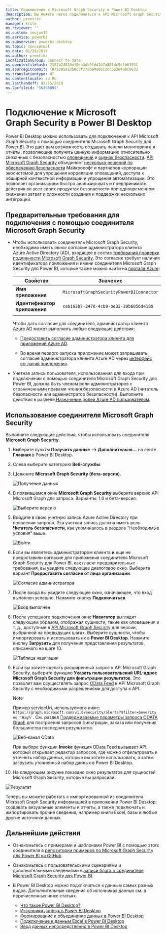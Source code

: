 ```yaml
---
title: Подключение к Microsoft Graph Security в Power BI Desktop
description: Вы можете легко подключиться к API Microsoft Graph Security в Power BI Desktop
author: preetikr
manager: kfile
ms.reviewer: ''
ms.custom: seojan19
ms.service: powerbi
ms.subservice: powerbi-desktop
ms.topic: conceptual
ms.date: 01/29/2019
ms.author: preetikr
LocalizationGroup: Connect to data
ms.openlocfilehash: 2187a24820ef8ea3db9fdd1b7a881dc9cfb6393f
ms.sourcegitcommit: f07520591db6c3f27ab6490612cc56384abc6633
ms.translationtype: HT
ms.contentlocale: ru-RU
ms.lasthandoff: 02/15/2019
ms.locfileid: "56298898"
---
```

# <a name="connect-to-microsoft-graph-security-in-power-bi-desktop"></a>Подключение к Microsoft Graph Security в Power BI Desktop

Power BI Desktop можно использовать для подключения к API Microsoft Graph Security с помощью соединителя Microsoft Graph Security для Power BI. Это даст вам возможность создавать панели мониторинга и отчеты, позволяющие получить ценную информацию относительно связанных с безопасностью [оповещений](https://docs.microsoft.com/graph/api/resources/alert?view=graph-rest-1.0) и [оценок безопасности](https://docs.microsoft.com/graph/api/resources/securescores?view=graph-rest-beta). [API Microsoft Graph Security](https://aka.ms/graphsecuritydocs) объединяет [несколько решений по обеспечению безопасности](https://aka.ms/graphsecurityalerts) Майкрософт и партнеров корпорации экосистемой для упрощения корреляции оповещений, доступа к обширной контекстной информации и упрощения автоматизации. Это позволяет организациям быстро анализировать и предпринимать действия во всех своих продуктах безопасности при одновременном снижении затрат и сложности создания и поддержки нескольких интеграций.

## <a name="prerequisites-to-connect-with-the-microsoft-graph-security-connector"></a>Предварительные требования для подключения с помощью соединителя Microsoft Graph Security

* Чтобы использовать соединитель Microsoft Graph Security, необходимо иметь *явное* согласие администратора клиента Azure Active Directory (AD), входящее в состав [требований проверки подлинности Microsoft Graph Security](https://aka.ms/graphsecurityauth). Это согласие требует наличия идентификатора приложения и имени соединителя Microsoft Graph Security для Power BI, которые также можно найти на [портале Azure](https://portal.azure.com):

   | Свойство | Значение |
   |----------|-------|
   | **Имя приложения** | `MicrosoftGraphSecurityPowerBIConnector` |
   | **Идентификатор приложения** | `cab163b7-247d-4cb9-be32-39b6056d4189` |
   |||

   Чтобы дать согласие для соединителя, администратор клиента Azure AD может выполнить любые следующие действия:

   * [Предоставить согласие администратора клиента для приложений Azure AD](https://docs.microsoft.com/azure/active-directory/develop/v2-permissions-and-consent).

   * Во время первого запуска приложение может запрашивать согласие администратора клиента Azure AD через [интерфейс согласия приложения](https://docs.microsoft.com/azure/active-directory/develop/application-consent-experience).
   
* Учетная запись пользователя, использованная для входа при подключении с помощью соединителя Microsoft Graph Security для Power BI, должна быть членом роли администраторов с ограниченными правами чтения безопасности в Azure AD (читатель безопасности или администратор безопасности). Выполните действия в разделе [Назначение ролей Azure AD пользователям](https://docs.microsoft.com/graph/security-authorization#assign-azure-ad-roles-to-users). 

## <a name="using-the-microsoft-graph-security-connector"></a>Использование соединителя Microsoft Graph Security

Выполните следующие действия, чтобы использовать соединителя **Microsoft Graph Security**.

1. Выберите пункты **Получить данные —> Дополнительно...** на ленте **Главная** в Power BI Desktop.
2. Слева выберите категорию **Веб-службы**.
3. Щелкните  **Microsoft Graph Security (бета-версия)**.

    ![Получение данных](media/desktop-connect-graph-security/GetData.PNG)
    
4. В появившемся окне **Microsoft Graph Security** выберите версию API Microsoft Graph для запроса. Варианты: 1.0 и бета-версия.

    ![Выберите версию](media/desktop-connect-graph-security/selectVersion.PNG)
    
5. Войдите в свою учетную запись Azure Active Directory при появлении запроса. Эта учетная запись должна иметь роль **Читатель безопасности**, как упоминалось в разделе "Необходимые условия" выше.

    ![Войти](media/desktop-connect-graph-security/SignIn.PNG)
    
6. Если вы являетесь администратором клиента **и** еще не предоставили согласие для приложения соединителя Microsoft Graph Security для Power BI, как гласят предварительные требования, вы увидите следующее диалоговое окно. Выберите вариант **Предоставить согласие от лица организации**.

    ![Согласие администратора](media/desktop-connect-graph-security/AdminConsent.PNG)
    
7. После входа вы увидите следующее окно, означающее, что вход выполнен успешно. Нажмите кнопку **Подключиться**.

    ![Вход выполнен](media/desktop-connect-graph-security/SignedIn.PNG)
    
8. После успешного подключения окно **Навигатор** выглядит следующим образом, отображая сущности, такие как оповещения и т. д., доступные в [API Microsoft Graph Security](https://aka.ms/graphsecuritydocs) для версии, выбранной на предыдущих шагах. Выберите сущности, чтобы импортировать и использовать их в **Power BI Desktop**. Нажмите кнопку **Загрузить** для получения представления результатов, описанного на шаге 10.

   ![Таблица навигации](media/desktop-connect-graph-security/NavTable.PNG)
    
9. Если вы хотите сделать расширенный запрос к API Microsoft Graph Security, выберите функцию **Указать пользовательский URL-адрес Microsoft Graph Security для фильтрации результатов**. Это позволит вам осуществлять запрос [OData.Feed](https://docs.microsoft.com/power-bi/desktop-connect-odata) к API Microsoft Graph Security с необходимыми разрешениями для доступа к API.

   > [!NOTE]
   > Пример serviceUri, используемого ниже: `https://graph.microsoft.com/v1.0/security/alerts?$filter=Severity eq 'High'`. См. раздел [Поддерживаемые параметры запроса ODATA Graph](https://docs.microsoft.com/graph/query-parameters) для построения запросов фильтрации, заказа или получения большинства последних результатов.

   ![Веб-канал OData](media/desktop-connect-graph-security/ODataFeed.PNG)
    
   При выборе функции **Invoke** функция OData.Feed вызывает API, который открывает редактор запросов, где можно отфильтровать и уточнить набор данных, которые вы хотите использовать, а затем загрузить уточненный набор данных в Power BI Desktop.

10. На следующем рисунке показано окно результатов для сущностей Microsoft Graph Security, которые вы запросили.

   ![Результат](media/desktop-connect-graph-security/Result.PNG)
    

Теперь вы можете работать с импортированной из соединителя Microsoft Graph Security информацией в приложении Power BI Desktop: создавать визуальные элементы и отчеты, а также подключать и импортировать прочие сведения, например книги Excel, базы и любые другие источники данных.

## <a name="next-steps"></a>Дальнейшие действия
* Ознакомьтесь с примерами и шаблонами Power BI с помощью этого соединителя в [репозитории примеров по Microsoft Graph Security для Power BI на GitHub](https://aka.ms/graphsecuritypowerbiconnectorsamples).

* Ознакомьтесь с пользовательскими сценариями и дополнительными сведениями в [записи блога о соединителе Microsoft Graph Security для Power BI](https://aka.ms/graphsecuritypowerbiconnectorblogpost).

* В Power BI Desktop можно подключаться к данным самых разных видов. Дополнительные сведения об источниках данных см. в перечисленных ниже статьях.

    * [Что такое Power BI Desktop?](desktop-what-is-desktop.md)
    * [Источники данных в Power BI Desktop](desktop-data-sources.md)
    * [Формирование и объединение данных в Power BI Desktop](desktop-shape-and-combine-data.md)
    * [Подключение к данным Excel в Power BI Desktop](desktop-connect-excel.md)
    * [Ввод данных непосредственно в Power BI Desktop](desktop-enter-data-directly-into-desktop.md)

